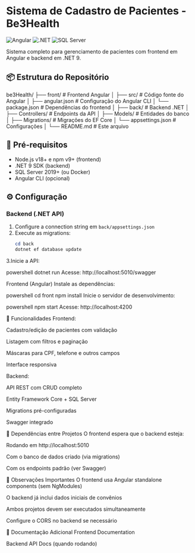 # Sistema de Cadastro de Pacientes - Be3Health

![Angular](https://img.shields.io/badge/Angular-17+-DD0031?logo=angular)
![.NET](https://img.shields.io/badge/.NET-9-512BD4?logo=dotnet)
![SQL Server](https://img.shields.io/badge/SQL_Server-2019-CC2927?logo=microsoft-sql-server)

Sistema completo para gerenciamento de pacientes com frontend em Angular e backend em .NET 9.

## 📦 Estrutura do Repositório

be3Health/
├── front/ # Frontend Angular
│ ├── src/ # Código fonte do Angular
│ ├── angular.json # Configuração do Angular CLI
│ └── package.json # Dependências do frontend
│
├── back/ # Backend .NET
│ ├── Controllers/ # Endpoints da API
│ ├── Models/ # Entidades do banco
│ ├── Migrations/ # Migrações do EF Core
│ └── appsettings.json # Configurações
│
└── README.md # Este arquivo


## 🚀 Pré-requisitos

- Node.js v18+ e npm v9+ (frontend)
- .NET 9 SDK (backend)
- SQL Server 2019+ (ou Docker)
- Angular CLI (opcional)

## ⚙️ Configuração

### Backend (.NET API)
1. Configure a connection string em `back/appsettings.json`
2. Execute as migrations:
   ```powershell
   cd back
   dotnet ef database update

3.Inicie a API:

powershell
dotnet run
Acesse: http://localhost:5010/swagger

Frontend (Angular)
Instale as dependências:

powershell
cd front
npm install
Inicie o servidor de desenvolvimento:

powershell
npm start
Acesse: http://localhost:4200

🔧 Funcionalidades
Frontend:

Cadastro/edição de pacientes com validação

Listagem com filtros e paginação

Máscaras para CPF, telefone e outros campos

Interface responsiva

Backend:

API REST com CRUD completo

Entity Framework Core + SQL Server

Migrations pré-configuradas

Swagger integrado

🤝 Dependências entre Projetos
O frontend espera que o backend esteja:

Rodando em http://localhost:5010

Com o banco de dados criado (via migrations)

Com os endpoints padrão (ver Swagger)

📌 Observações Importantes
O frontend usa Angular standalone components (sem NgModules)

O backend já inclui dados iniciais de convênios

Ambos projetos devem ser executados simultaneamente

Configure o CORS no backend se necessário

📄 Documentação Adicional
Frontend Documentation

Backend API Docs (quando rodando)

